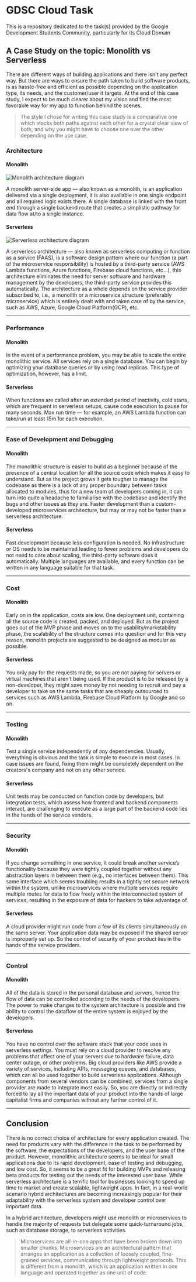 # GDSC Cloud Task
This is a repository dedicated to the task(s) provided by the Google Development Students Community, particularly for its Cloud Domain

## A Case Study on the topic: **Monolith vs Serverless**

There are different ways of building applications and there isn't any perfect way. But there are ways to ensure the path taken to build software products, is as hassle-free and efficient as possible depending on the application type, its needs, and the customer/user it targets. At the end of this case study, I expect to be much clearer about my vision and find the most favorable way for my app to function behind the scenes.

> The style I chose for writing this case study is a comparative one which stacks both paths against each other for a crystal clear view of both, and why you might have to  choose one over the other depending on the use case. 



### Architecture

#### Monolith
![Monolith architecture diagram](https://res.cloudinary.com/practicaldev/image/fetch/s--DLcP9_Fn--/c_limit%2Cf_auto%2Cfl_progressive%2Cq_auto%2Cw_800/https://dev-to-uploads.s3.amazonaws.com/uploads/articles/w9jf2w448vgnued8pt23.png)

A monolith server-side app — also known as a monolith, is an application delivered via a single deployment, it is also available in one single endpoint and all required logic exists there. A single database is linked with the front end through a single backend route that creates a simplistic pathway for data flow at/to a single instance. 


 #### Serverless
![Serverless architecture diagram](https://miro.medium.com/v2/resize:fit:1400/format:webp/1*XNkYt06HmRN5GKYD5ymuJA.jpeg)

A serverless architecture — also known as serverless computing or function as a service (FAAS), is a software design pattern where our function (a part of the microservice responsibility) is hosted by a third-party service (AWS Lambda functions, Azure functions, Firebase cloud functions, etc…), this architecture eliminates the need for server software and hardware management by the developers, the third-party service provides this automatically. The architecture as a whole depends on the service provider subscribed to, i.e., a monolith or a microservice structure (preferably microservice) which is entirely dealt with and taken care of by the service, such as AWS, Azure, Google Cloud Platform(GCP), etc.

------------------------------------------------------------------------------------------------------------------------------------------------------------------------------

### Performance

#### Monolith
In the event of a performance problem, you may be able to scale the entire monolithic service. All services rely on a single database. You can begin by optimizing your database queries or by using read replicas. This type of optimization, however, has a limit.

#### Serverless
When functions are called after an extended period of inactivity, cold starts, which are frequent in serverless setups, cause code execution to pause for many seconds. Max run time — for example, an AWS Lambda function can take/run at least 15m for each execution.

------------------------------------------------------------------------------------------------------------------------------------------------------------------------------

### Ease of Development and Debugging

#### Monolith
The monolithic structure is easier to build as a beginner because of the presence of a central location for all the source code which makes it easy to understand.
But as the project grows it gets tougher to manage the codebase as there is a lack of any proper boundary between tasks allocated to modules, thus for a new team of developers coming in, it can turn into quite a headache to familiarise with the codebase and identify the bugs and other issues as they are. Faster development than a custom-developed microservices architecture, but may or may not be faster than a serverless architecture.


#### Serverless
Fast development because less configuration is needed.  No infrastructure or OS needs to be maintained leading to fewer problems and developers do not need to care about scaling, the third-party software does it automatically. Multiple languages are available, and every function can be written in any language suitable for that task.

------------------------------------------------------------------------------------------------------------------------------------------------------------------------------

### Cost

#### Monolith
Early on in the application, costs are low. One deployment unit, containing all the source code is created, packed, and deployed. But as the project goes out of the MVP phase and moves on to the usability/marketability phase, the scalability of the structure comes into question and for this very reason, monolith projects are suggested to be designed as modular as possible. 


#### Serverless
You only pay for the requests made, so you are not paying for servers or virtual machines that aren't being used. If the product is to be released by a non-developer, they might save money by not needing to recruit and pay a developer to take on the same tasks that are cheaply outsourced to services such as AWS Lambda, Firebase Cloud Platform by Google and so on.

------------------------------------------------------------------------------------------------------------------------------------------------------------------------------

### Testing

#### Monolith
Test a single service independently of any dependencies. Usually, everything is obvious and the task is simple to execute in most cases. In case issues are found, fixing them might be completely dependent on the creators's company and not on any other service.

#### Serverless
Unit tests may be conducted on function code by developers, but integration tests, which assess how frontend and backend components interact, are challenging to execute as a large part of the backend code lies in the hands of the service vendors.

------------------------------------------------------------------------------------------------------------------------------------------------------------------------------

### Security

#### Monolith
If you change something in one service, it could break another service’s functionality because they were tightly coupled together without any abstraction layers in between them (e.g., no interfaces between them). This same interface which seems troubling results in a tightly set secure network within the system, unlike microservices where multiple services require multiple routes for data to flow freely within the interconnected system of services, resulting in the exposure of data for hackers to take advantage of.

#### Serverless
A cloud provider might run code from a few of its clients simultaneously on the same server. Your application data may be exposed if the shared server is improperly set up. So the control of security of your product lies in the hands of the service providers.

------------------------------------------------------------------------------------------------------------------------------------------------------------------------------

### Control

#### Monolith
All of the data is stored in the personal database and servers, hence the flow of data can be controlled according to the needs of the developers. The power to make changes to the system architecture is possible and the ability to control the dataflow of the entire system is enjoyed by the developers.

#### Serverless
You have no control over the software stack that your code uses in serverless settings. You must rely on a cloud provider to resolve any problems that affect one of your servers due to hardware failure, data center outage, or other problems. Big cloud providers like AWS provide a variety of services, including APIs, messaging queues, and databases, which can all be used together to build serverless applications. Although components from several vendors can be combined, services from a single provider are made to integrate most easily. So, you are directly or indirectly forced to lay all the important data of your product into the hands of large capitalist firms and companies without any further control of it.

------------------------------------------------------------------------------------------------------------------------------------------------------------------------------

## Conclusion

There is no correct choice of architecture for every application created. The need for products vary with the difference in the task to be performed by the software, the expectations of the developers, and the user base of the product.
However, monolithic architecture seems to be ideal for small applications due to its rapid development, ease of testing and debugging, and low cost. So, it seems to be a great fit for building MVPs and releasing beta products for testing out the needs of the interested user base.
While serverless architecture is a terrific tool for businesses looking to speed up time to market and create scalable, lightweight apps.
In fact, in a real-world scenario hybrid architectures are becoming increasingly popular for their adaptability with the serverless system and developer control over important data.

In a hybrid architecture, developers might use monolith or microservices to handle the majority of requests but delegate some quick-turnaround jobs, such as database storage, to serverless activities.

> Microservices are all-in-one apps that have been broken down into smaller chunks.
> Microservices are an architectural pattern that arranges an application as a collection of loosely coupled, fine-grained services, communicating through lightweight protocols. This is different from a monolith, which is an application written in one language and operated together as one unit of code.
